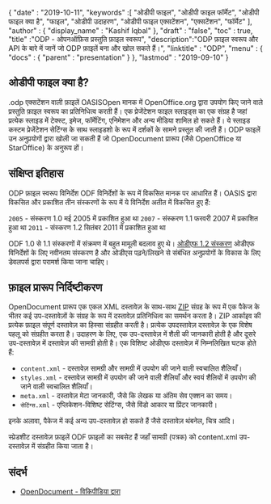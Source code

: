 {
  "date" : "2019-10-11",
  "keywords" :[ "ओडीपी फाइल", "ओडीपी फाइल फॉर्मेट", "ओडीपी फाइल क्या है", "फाइल", "ओडीपी उदाहरण", "ओडीपी फाइल एक्सटेंशन", "एक्सटेंशन", "फॉर्मेट" ],
  "author" : {
    "display_name" : "Kashif Iqbal"
},
  "draft" : "false",
  "toc" : true,
  "title" :"ODP - ओपनऑफ़िस प्रस्तुति फ़ाइल स्वरूप",
  "description":"ODP फ़ाइल स्वरूप और API के बारे में जानें जो ODP फ़ाइलें बना और खोल सकते हैं।",
  "linktitle" : "ODP",
  "menu" : {
    "docs" : {
      "parent" : "presentation"
}
},
  "lastmod" : "2019-09-10"
}

## ओडीपी फाइल क्या है?

.odp एक्सटेंशन वाली फ़ाइलें OASISOpen मानक में OpenOffice.org द्वारा उपयोग किए जाने वाले प्रस्तुति फ़ाइल स्वरूप का प्रतिनिधित्व करती हैं। एक प्रेजेंटेशन फाइल स्लाइड्स का एक संग्रह है जहां प्रत्येक स्लाइड में टेक्स्ट, इमेज, फॉर्मेटिंग, एनिमेशन और अन्य मीडिया शामिल हो सकते हैं। ये स्लाइड कस्टम प्रेजेंटेशन सेटिंग्स के साथ स्लाइडशो के रूप में दर्शकों के सामने प्रस्तुत की जाती हैं। ODP फाइलें उन अनुप्रयोगों द्वारा खोली जा सकती हैं जो OpenDocument प्रारूप (जैसे OpenOffice या StarOffice) के अनुरूप हों।

## संक्षिप्त इतिहास

ODP फ़ाइल स्वरूप विनिर्देश ODF विनिर्देशों के रूप में विकसित मानक पर आधारित हैं। OASIS द्वारा विकसित और प्रकाशित तीन संस्करणों के रूप में ये विनिर्देश अतीत में विकसित हुए हैं:

`2005` - संस्करण 1.0 मई 2005 में प्रकाशित हुआ था
`2007` - संस्करण 1.1 फरवरी 2007 में प्रकाशित हुआ था
`2011` - संस्करण 1.2 सितंबर 2011 में प्रकाशित हुआ था

ODF 1.0 से 1.1 संस्करणों में संक्रमण में बहुत मामूली बदलाव हुए थे। [ओडीएफ 1.2 संस्करण](https://www.oasis-open.org/standards#opendocumentv1.2) ओडीएफ विनिर्देशों के लिए नवीनतम संस्करण है और ओडीएस पढ़ने/लिखने से संबंधित अनुप्रयोगों के विकास के लिए डेवलपर्स द्वारा परामर्श किया जाना चाहिए।

## फ़ाइल प्रारूप निर्दिष्टीकरण

OpenDocument प्रारूप एक एकल XML दस्तावेज़ के साथ-साथ [ZIP](https://docs.fileformat.com/compression/zip/) संग्रह के रूप में एक पैकेज के भीतर कई उप-दस्तावेज़ों के संग्रह के रूप में दस्तावेज़ प्रतिनिधित्व का समर्थन करता है। ZIP आर्काइव की प्रत्येक फ़ाइल संपूर्ण दस्तावेज़ का हिस्सा संग्रहीत करती है। प्रत्येक उपदस्तावेज़ दस्तावेज़ के एक विशेष पहलू को संग्रहीत करता है। उदाहरण के लिए, एक उप-दस्तावेज़ में शैली की जानकारी होती है और दूसरे उप-दस्तावेज़ में दस्तावेज़ की सामग्री होती है। एक विशिष्ट ओडीएफ दस्तावेज़ में निम्नलिखित घटक होते हैं:

* `content.xml` - दस्तावेज़ सामग्री और सामग्री में उपयोग की जाने वाली स्वचालित शैलियाँ।
* `styles.xml` - दस्तावेज़ सामग्री में उपयोग की जाने वाली शैलियाँ और स्वयं शैलियों में उपयोग की जाने वाली स्वचालित शैलियाँ।
* `meta.xml` - दस्तावेज़ मेटा जानकारी, जैसे कि लेखक या अंतिम सेव एक्शन का समय।
* `सेटिंग्स.xml` - एप्लिकेशन-विशिष्ट सेटिंग्स, जैसे विंडो आकार या प्रिंटर जानकारी।

इनके अलावा, पैकेज में कई अन्य उप-दस्तावेज़ हो सकते हैं जैसे दस्तावेज़ थंबनेल, चित्र आदि।

स्प्रेडशीट दस्तावेज़ फ़ाइलें ODF फ़ाइलों का सबसेट हैं जहाँ सामग्री (पत्रक) को content.xml उप-दस्तावेज़ में संग्रहीत किया जाता है।

## संदर्भ

* [OpenDocument - विकिपीडिया द्वारा](https://en.wikipedia.org/wiki/OpenDocument)


